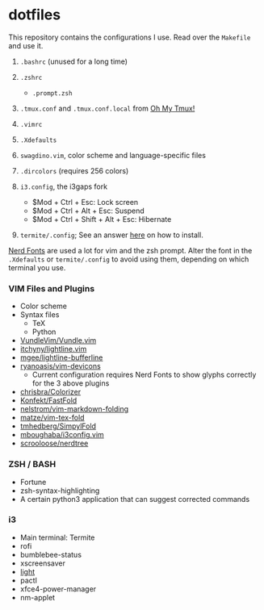 # dotfiles

This repository contains the configurations I use.
Read over the `Makefile` and use it.

1. `.bashrc` (unused for a long time)
2. `.zshrc`
	+ `.prompt.zsh`
3. `.tmux.conf` and `.tmux.conf.local` from [Oh My Tmux!](https://github.com/gpakosz/.tmux "gpakosz GitHub Repository")
4. `.vimrc`
5. `.Xdefaults`
6. `swagdino.vim`, color scheme and language-specific files
7. `.dircolors` (requires 256 colors)
8. `i3.config`, the i3gaps fork

	+ $Mod + Ctrl + Esc:				Lock screen
	+ $Mod + Ctrl + Alt + Esc:	 		Suspend
	+ $Mod + Ctrl + Shift + Alt + Esc:	Hibernate

9. `termite/.config`; See an answer [here](https://askubuntu.com/questions/739163/how-to-install-termite) on how to install.

[Nerd Fonts](http://nerdfonts.com/) are used a lot for vim and the zsh prompt.
Alter the font in the `.Xdefaults` or `termite/.config` to avoid using them, depending on which terminal you use.


### VIM Files and Plugins
+ Color scheme
+ Syntax files
	+ TeX
	+ Python
+ [VundleVim/Vundle.vim](https://github.com/VundleVim/Vundle.vim)
+ [itchyny/lightline.vim](https://github.com/itchyny/lightline.vim)
+ [mgee/lightline-bufferline](https://github.com/mgee/lightline-bufferline)
+ [ryanoasis/vim-devicons](https://github.com/ryanoasis/vim-devicons)
	+ Current configuration requires Nerd Fonts to show glyphs correctly for the 3 above plugins
+ [chrisbra/Colorizer](https://github.com/chrisbra/Colorizer)
+ [Konfekt/FastFold](https://github.com/Konfekt/FastFold)
+ [nelstrom/vim-markdown-folding](https://github.com/nelstrom/vim-markdown-folding)
+ [matze/vim-tex-fold](https://github.com/matze/vim-tex-fold)
+ [tmhedberg/SimpylFold](https://github.com/tmhedberg/SimpylFold)
+ [mboughaba/i3config.vim](https://github.com/mboughaba/i3config.vim)
+ [scrooloose/nerdtree](https://github.com/scrooloose/nerdtree)

### ZSH / BASH
+ Fortune
+ zsh-syntax-highlighting
+ A certain python3 application that can suggest corrected commands

### i3
+ Main terminal: Termite
+ rofi
+ bumblebee-status
+ xscreensaver
+ [light](https://github.com/haikarainen/light)
+ pactl
+ xfce4-power-manager
+ nm-applet

